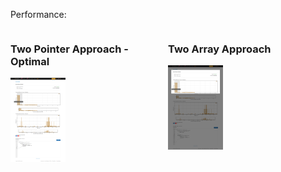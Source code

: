 Performance:

<div style="display: flex; flex-direction: row; ">

   <div style="display: flex; flex-direction: column">
        <h3>Two Pointer Approach - Optimal</h3>
        <img src="screenshot_solution3.png" width= "35%"/>
   </div>
   <div style="display: flex; flex-direction: column">
        <h3>Two Array Approach</h3>
        <img src="screenshot_solution2.png" width= "35%"/>
   </div>
    
</div>

